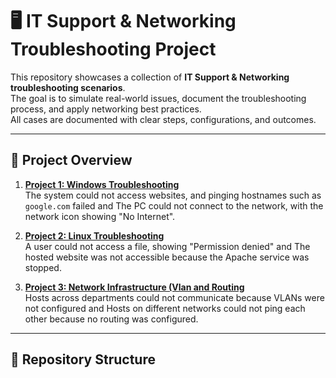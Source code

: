 # 🖥️ IT Support & Networking Troubleshooting Project

This repository showcases a collection of **IT Support & Networking troubleshooting scenarios**.  
The goal is to simulate real-world issues, document the troubleshooting process, and apply networking best practices.  
All cases are documented with clear steps, configurations, and outcomes.

---

## 📑 Project Overview
1. [**Project 1: Windows Troubleshooting**](./Docs/Windows%20Troubleshooting.md)  
   The system could not access websites, and pinging hostnames such as `google.com` failed and The PC could not connect to the network, with the network icon showing "No Internet".

2. [**Project 2: Linux Troubleshooting**](./Docs/Linux%20Troubleshooting.md)  
   A user could not access a file, showing "Permission denied" and The hosted website was not accessible because the Apache service was stopped.

3. [**Project 3: Network Infrastructure (Vlan and Routing**](./Docs/Network%20Infrastructure%20(Vlan%20and%20Routing).md)  
   Hosts across departments could not communicate because VLANs were not configured and Hosts on different networks could not ping each other because no routing was configured.

---

## 📂 Repository Structure
